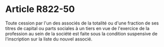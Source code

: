 # Article R822-50

Toute cession par l'un des associés de la totalité ou d'une fraction de ses titres de capital ou parts sociales à un tiers en vue de l'exercice de la profession au sein de la société est faite sous la condition suspensive de l'inscription sur la liste du nouvel associé.